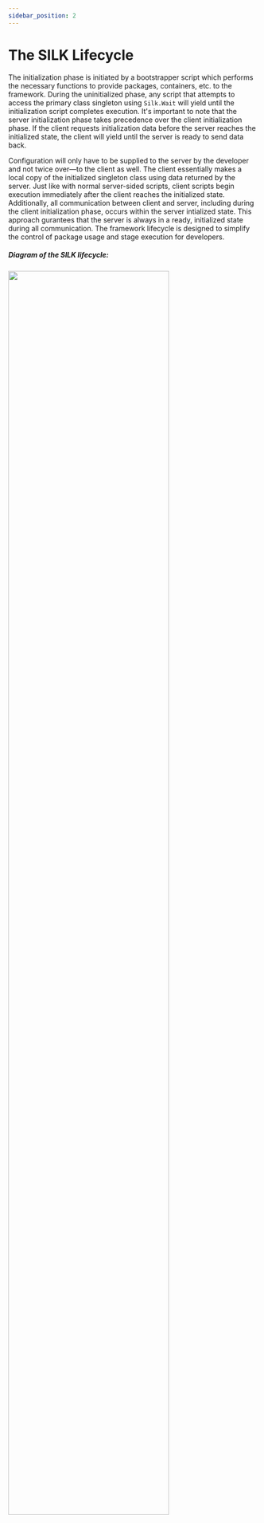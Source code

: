```yaml
---
sidebar_position: 2
---
```


# The SILK Lifecycle

The initialization phase is initiated by a bootstrapper script which performs the necessary functions to provide packages, containers, etc. to the framework. During the uninitialized phase, any script that attempts to access the primary class singleton using `Silk.Wait` will yield until the initialization script completes execution. It's important to note that the server initialization phase takes precedence over the client initialization phase. If the client requests initialization data before the server reaches the initialized state, the client will yield until the server is ready to send data back.

Configuration will only have to be supplied to the server by the developer and not twice over—to the client as well. The client essentially makes a local copy of the initialized singleton class using data returned by the server. Just like with normal server-sided scripts, client scripts begin execution immediately after the client reaches the initialized state. Additionally, all communication between client and server, including during the client initialization phase, occurs within the server intialized state. This approach gurantees that the server is always in a ready, initialized state during all communication. The framework lifecycle is designed to simplify the control of package usage and stage execution for developers.

##### Diagram of the SILK lifecycle:

<img src="/silk/lifecycle.png" width="80%"/>